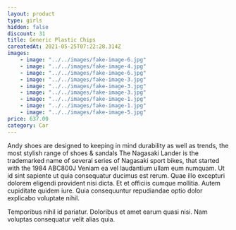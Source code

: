 ```yaml
---
layout: product
type: girls
hidden: false
discount: 31
title: Generic Plastic Chips
careatedAt: 2021-05-25T07:22:28.314Z
images:
    - image: "../../images/fake-image-6.jpg"
    - image: "../../images/fake-image-4.jpg"
    - image: "../../images/fake-image-6.jpg"
    - image: "../../images/fake-image-3.jpg"
    - image: "../../images/fake-image-3.jpg"
    - image: "../../images/fake-image-3.jpg"
    - image: "../../images/fake-image-1.jpg"
    - image: "../../images/fake-image-1.jpg"
    - image: "../../images/fake-image-5.jpg"
price: 637.00
category: Car
---
```

Andy shoes are designed to keeping in mind durability as well as trends, the most stylish range of shoes & sandals
The Nagasaki Lander is the trademarked name of several series of Nagasaki sport bikes, that started with the 1984 ABC800J
Veniam ea vel laudantium ullam eum numquam. Ut id sint sapiente ut quia consequatur ducimus est rerum. Quae illo excepturi dolorem eligendi provident nisi dicta. Et et officiis cumque mollitia. Autem cupiditate quidem iure. Quia consequuntur repudiandae optio dolor explicabo voluptate nihil.
 Temporibus nihil id pariatur. Doloribus et amet earum quasi nisi. Nam voluptas consequatur velit alias quia.
